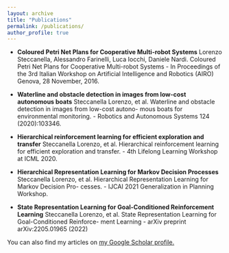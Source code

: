 ```yaml
---
layout: archive
title: "Publications"
permalink: /publications/
author_profile: true
---
```


* **Coloured Petri Net Plans for Cooperative Multi-robot Systems**
Lorenzo Steccanella, Alessandro Farinelli, Luca Iocchi, Daniele Nardi. Coloured Petri Net
Plans for Cooperative Multi-robot Systems - In Proceedings of the 3rd Italian Workshop on
Artificial Intelligence and Robotics (AIRO) Genova, 28 November, 2016.

* **Waterline and obstacle detection in images from low-cost autonomous boats**
Steccanella Lorenzo, et al. Waterline and obstacle detection in images from low-cost autono-
mous boats for environmental monitoring. - Robotics and Autonomous Systems 124 (2020):103346.

* **Hierarchical reinforcement learning for efficient exploration and transfer**
Steccanella Lorenzo, et al. Hierarchical reinforcement learning for efficient exploration and
transfer. - 4th Lifelong Learning Workshop at ICML 2020.

* **Hierarchical Representation Learning for Markov Decision Processes**
Steccanella Lorenzo, et al. Hierarchical Representation Learning for Markov Decision Pro-
cesses. - IJCAI 2021 Generalization in Planning Workshop.

* **State Representation Learning for Goal-Conditioned Reinforcement Learning**
Steccanella Lorenzo, et al. State Representation Learning for Goal-Conditioned Reinforce-
ment Learning - arXiv preprint arXiv:2205.01965 (2022)

You can also find my articles on <u><a href="{{https://scholar.google.com/citations?user=ZcxHOUQAAAAJ&hl=en}}">my Google Scholar profile</a>.</u>
